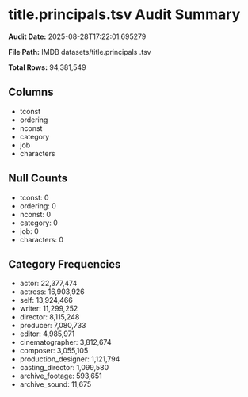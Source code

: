 # title.principals.tsv Audit Summary

**Audit Date:** 2025-08-28T17:22:01.695279

**File Path:** IMDB datasets/title.principals .tsv

**Total Rows:** 94,381,549

## Columns
- tconst
- ordering
- nconst
- category
- job
- characters

## Null Counts
- tconst: 0
- ordering: 0
- nconst: 0
- category: 0
- job: 0
- characters: 0

## Category Frequencies
- actor: 22,377,474
- actress: 16,903,926
- self: 13,924,466
- writer: 11,299,252
- director: 8,115,248
- producer: 7,080,733
- editor: 4,985,971
- cinematographer: 3,812,674
- composer: 3,055,105
- production_designer: 1,121,794
- casting_director: 1,099,580
- archive_footage: 593,651
- archive_sound: 11,675
